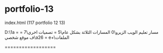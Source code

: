 # portfolio-13
index.html (117 portfolio 12 13)

D:\1a = مسار تعليم الويب الزيرو\0 المسارات الثلاثة بشكل عام\5 = تصميات اخري\7 = ف موقع شخصي\a26 = e+\الملفات


==================
